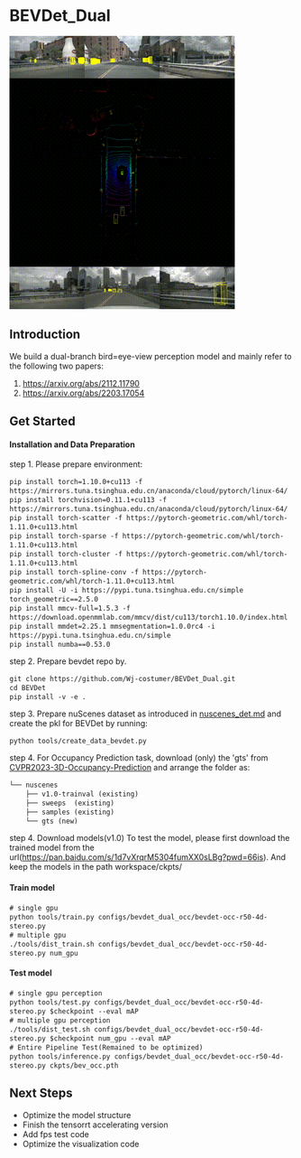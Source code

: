 # BEVDet_Dual

![Visualization](./docs/vis.gif)

## Introduction
We build a dual-branch bird=eye-view perception model and mainly refer to the following two papers:
1.  https://arxiv.org/abs/2112.11790
2.  https://arxiv.org/abs/2203.17054


## Get Started

#### Installation and Data Preparation

step 1. Please prepare environment:
```
pip install torch=1.10.0+cu113 -f https://mirrors.tuna.tsinghua.edu.cn/anaconda/cloud/pytorch/linux-64/
pip install torchvision=0.11.1+cu113 -f https://mirrors.tuna.tsinghua.edu.cn/anaconda/cloud/pytorch/linux-64/
pip install torch-scatter -f https://pytorch-geometric.com/whl/torch-1.11.0+cu113.html
pip install torch-sparse -f https://pytorch-geometric.com/whl/torch-1.11.0+cu113.html
pip install torch-cluster -f https://pytorch-geometric.com/whl/torch-1.11.0+cu113.html
pip install torch-spline-conv -f https://pytorch-geometric.com/whl/torch-1.11.0+cu113.html
pip install -U -i https://pypi.tuna.tsinghua.edu.cn/simple torch_geometric==2.5.0
pip install mmcv-full=1.5.3 -f https://download.openmmlab.com/mmcv/dist/cu113/torch1.10.0/index.html
pip install mmdet=2.25.1 mmsegmentation=1.0.0rc4 -i https://pypi.tuna.tsinghua.edu.cn/simple 
pip install numba==0.53.0 
```

step 2. Prepare bevdet repo by.
```shell script
git clone https://github.com/Wj-costumer/BEVDet_Dual.git
cd BEVDet
pip install -v -e .
```

step 3. Prepare nuScenes dataset as introduced in [nuscenes_det.md](docs/en/datasets/nuscenes_det.md) and create the pkl for BEVDet by running:
```shell
python tools/create_data_bevdet.py
```
step 4. For Occupancy Prediction task, download (only) the 'gts' from [CVPR2023-3D-Occupancy-Prediction](https://github.com/CVPR2023-3D-Occupancy-Prediction/CVPR2023-3D-Occupancy-Prediction) and arrange the folder as:
```shell script
└── nuscenes
    ├── v1.0-trainval (existing)
    ├── sweeps  (existing)
    ├── samples (existing)
    └── gts (new)
```

step 4. Download models(v1.0)
To test the model, please first download the trained model from the url(https://pan.baidu.com/s/1d7vXrqrM5304fumXX0sLBg?pwd=66is). And keep the models in the path workspace/ckpts/

#### Train model
```shell
# single gpu
python tools/train.py configs/bevdet_dual_occ/bevdet-occ-r50-4d-stereo.py
# multiple gpu
./tools/dist_train.sh configs/bevdet_dual_occ/bevdet-occ-r50-4d-stereo.py num_gpu
```

#### Test model
```shell
# single gpu perception
python tools/test.py configs/bevdet_dual_occ/bevdet-occ-r50-4d-stereo.py $checkpoint --eval mAP
# multiple gpu perception
./tools/dist_test.sh configs/bevdet_dual_occ/bevdet-occ-r50-4d-stereo.py $checkpoint num_gpu --eval mAP
# Entire Pipeline Test(Remained to be optimized) 
python tools/inference.py configs/bevdet_dual_occ/bevdet-occ-r50-4d-stereo.py ckpts/bev_occ.pth
```

## Next Steps
- Optimize the model structure
- Finish the tensorrt accelerating version
- Add fps test code
- Optimize the visualization code